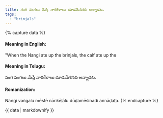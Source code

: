 ```yaml
---
title: నంగి వంగలు మేస్తే నారికేళాలు దూడమేశినది అన్నాడట.
tags:
  - "brinjals"
---
```


{% capture data %}
#### Meaning in English:
"When the Nangi ate up the brinjals, the calf ate up the

#### Meaning in Telugu:
నంగి వంగలు మేస్తే నారికేళాలు దూడమేశినది అన్నాడట.

#### Romanization:
Naṅgi vaṅgalu mēstē nārikēḷālu dūḍamēśinadi annāḍaṭa.
{% endcapture %}

{{ data | markdownify }}

